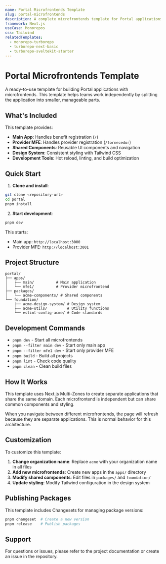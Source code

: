 ```yaml
---
name: Portal Microfrontends Template
slug: portal-microfrontends
description: A complete microfrontends template for Portal applications, allowing teams to work independently by splitting the application into smaller, shareable, and modular components.
framework: Next.js
useCase: Monorepos
css: Tailwind
relatedTemplates:
  - monorepo-turborepo
  - turborepo-next-basic
  - turborepo-sveltekit-starter
---
```


# Portal Microfrontends Template

A ready-to-use template for building Portal applications with microfrontends. This template helps teams work independently by splitting the application into smaller, manageable parts.

## What's Included

This template provides:

- **Main App**: Handles benefit registration (`/`)
- **Provider MFE**: Handles provider registration (`/fornecedor`)
- **Shared Components**: Reusable UI components and navigation
- **Design System**: Consistent styling with Tailwind CSS
- **Development Tools**: Hot reload, linting, and build optimization

## Quick Start

1. **Clone and install**:
```bash
git clone <repository-url>
cd portal
pnpm install
```

2. **Start development**:
```bash
pnpm dev
```

This starts:
- Main app: `http://localhost:3000`
- Provider MFE: `http://localhost:3001`

## Project Structure

```
portal/
├── apps/
│   ├── main/          # Main application
│   └── mfe1/          # Provider microfrontend
├── packages/
│   └── acme-components/ # Shared components
└── foundation/
    ├── acme-design-system/ # Design system
    ├── acme-utils/         # Utility functions
    └── eslint-config-acme/ # Code standards
```

## Development Commands

- `pnpm dev` - Start all microfrontends
- `pnpm --filter main dev` - Start only main app
- `pnpm --filter mfe1 dev` - Start only provider MFE
- `pnpm build` - Build all projects
- `pnpm lint` - Check code quality
- `pnpm clean` - Clean build files

## How It Works

This template uses Next.js Multi-Zones to create separate applications that share the same domain. Each microfrontend is independent but can share common components and styling.

When you navigate between different microfrontends, the page will refresh because they are separate applications. This is normal behavior for this architecture.

## Customization

To customize this template:

1. **Change organization name**: Replace `acme` with your organization name in all files
2. **Add new microfrontends**: Create new apps in the `apps/` directory
3. **Modify shared components**: Edit files in `packages/` and `foundation/`
4. **Update styling**: Modify Tailwind configuration in the design system

## Publishing Packages

This template includes Changesets for managing package versions:

```bash
pnpm changeset  # Create a new version
pnpm release    # Publish packages
```

## Support

For questions or issues, please refer to the project documentation or create an issue in the repository.

